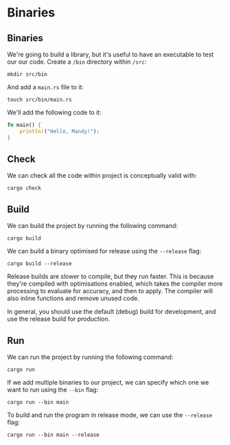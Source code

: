 # Binaries

## Binaries

We're going to build a library, but it's useful to have an executable to test our our code.
Create a `/bin` directory within `/src`:

```shell
mkdir src/bin
```

And add a `main.rs` file to it:

```shell
touch src/bin/main.rs
```

We'll add the following code to it:

```rust
fn main() {
    println!("Hello, Mandy!");
}
```

## Check

We can check all the code within project is conceptually valid with:

```shell
cargo check
```

## Build

We can build the project by running the following command:

```shell
cargo build
```

We can build a binary optimised for release using the `--release` flag:

```shell
cargo build --release
```

Release builds are slower to compile, but they run faster.
This is because they're compiled with optimisations enabled, which takes the compiler more processing to evaluate for accuracy, and then to apply.
The compiler will also inline functions and remove unused code.

In general, you should use the default (debug) build for development, and use the release build for production.

## Run

We can run the project by running the following command:

```shell
cargo run
```

If we add multiple binaries to our project, we can specify which one we want to run using the `--bin` flag:

```shell
cargo run --bin main
```

To build and run the program in release mode, we can use the `--release` flag:

```shell
cargo run --bin main --release
```
